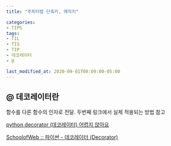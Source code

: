 ```yaml
---
title: "주피터랩 단축키, 매직키"

categories:
- TIPS
tags:
- TIL
- TIS
- TIP
- 데코레이터
- @

last_modified_at: 2020-09-01T08:09:00-05:00
---
```

## @ 데코레이터란

함수를 다른 함수의 인자로 전달. 두번째 링크에서 실제 적용되는 방법 참고

[python decorator (데코레이터) 어렵지 않아요](https://bluese05.tistory.com/30)

[SchoolofWeb :: 파이썬 - 데코레이터 (Decorator)](http://schoolofweb.net/blog/posts/%ED%8C%8C%EC%9D%B4%EC%8D%AC-%EB%8D%B0%EC%BD%94%EB%A0%88%EC%9D%B4%ED%84%B0-decorator/)
